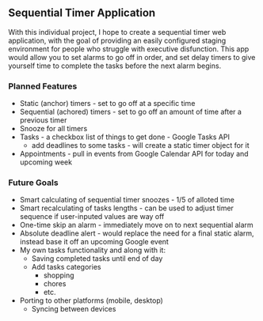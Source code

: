 ## Sequential Timer Application

With this individual project, I hope to create a sequential timer web application, with the goal of providing an easily configured staging environment for people who struggle with executive disfunction. This app would allow you to set alarms to go off in order, and set delay timers to give yourself time to complete the tasks before the next alarm begins.


### Planned Features
* Static (anchor) timers - set to go off at a specific time
* Sequential (achored) timers - set to go off an amount of time after a previous timer
* Snooze for all timers
* Tasks - a checkbox list of things to get done - Google Tasks API
	- add deadlines to some tasks - will create a static timer object for it
* Appointments - pull in events from Google Calendar API for today and upcoming week

### Future Goals
* Smart calculating of sequential timer snoozes - 1/5 of alloted time
* Smart recalculating of tasks lengths - can be used to adjust timer sequence if user-inputed values are way off
* One-time skip an alarm - immediately move on to next sequential alarm
* Absolute deadline alert - would replace the need for a final static alarm, instead base it off an upcoming Google event
* My own tasks functionality and along with it:
	* Saving completed tasks until end of day
	* Add tasks categories
		- shopping
		- chores
		- etc.
* Porting to other platforms (mobile, desktop)
	- Syncing between devices